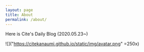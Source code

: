 ```yaml
---
layout: page
title: About
permalink: /about/
---
```


Here is Cite's Daily Blog (2020.05.23~)


![]("https://citekanaumi.github.io/static/img/avatar.png" =250x)
